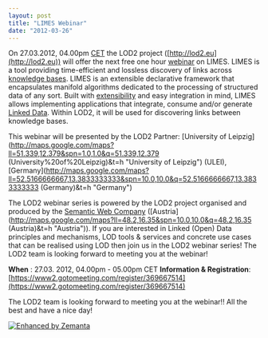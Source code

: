 ```yaml
---
layout: post
title: "LIMES Webinar"
date: "2012-03-26"
---
```


On 27.03.2012, 04.00pm [CET](http://en.wikipedia.org/wiki/Central_European_Time "Central European Time") the LOD2 project ([http://lod2.eu](http://lod2.eu)) will offer the next free one hour [webinar](http://en.wikipedia.org/wiki/Web_conferencing "Web conferencing") on LIMES. LIMES is a tool providing time-efficient and lossless discovery of links across [knowledge bases](http://en.wikipedia.org/wiki/Knowledge_base "Knowledge base"). LIMES is an extensible declarative framework that encapsulates manifold algorithms dedicated to the processing of structured data of any sort. Built with [extensibility](http://en.wikipedia.org/wiki/Extensibility "Extensibility") and easy integration in mind, LIMES allows implementing applications that integrate, consume and/or generate [Linked Data](http://en.wikipedia.org/wiki/Linked_Data "Linked Data"). Within LOD2, it will be used for discovering links between knowledge bases.

This webinar will be presented by the LOD2 Partner: [University of Leipzig](http://maps.google.com/maps?ll=51.339,12.379&spn=1.0,1.0&q=51.339,12.379 (University%20of%20Leipzig)&t=h "University of Leipzig") (ULEI), [Germany](http://maps.google.com/maps?ll=52.5166666667,13.3833333333&spn=10.0,10.0&q=52.5166666667,13.3833333333 (Germany)&t=h "Germany")

The LOD2 webinar series is powered by the LOD2 project organised and produced by the [Semantic Web Company](http://www.semantic-web.at/ "Semantic Web Company") ([Austria](http://maps.google.com/maps?ll=48.2,16.35&spn=10.0,10.0&q=48.2,16.35 (Austria)&t=h "Austria")). If you are interested in Linked (Open) Data principles and mechanisms, LOD tools & services and concrete use cases that can be realised using LOD then join us in the LOD2 webinar series! The LOD2 team is looking forward to meeting you at the webinar!

**When** : 27.03. 2012, 04.00pm - 05.00pm CET **Information & Registration**: [https://www2.gotomeeting.com/register/369667514](https://www2.gotomeeting.com/register/369667514)

The LOD2 team is looking forward to meeting you at the webinar!! All the best and have a nice day!

[![Enhanced by Zemanta](http://img.zemanta.com/zemified_e.png?x-id=b581cdfb-3fbd-4ce5-b17c-c4e4f7f745af)](http://www.zemanta.com/ "Enhanced by Zemanta")
